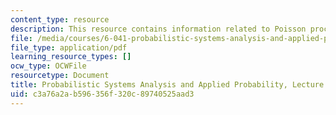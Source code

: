 ```yaml
---
content_type: resource
description: This resource contains information related to Poisson process - I.
file: /media/courses/6-041-probabilistic-systems-analysis-and-applied-probability-fall-2010/c3a76a2ab596356f320c89740525aad3_MIT6_041F10_L14.pdf
file_type: application/pdf
learning_resource_types: []
ocw_type: OCWFile
resourcetype: Document
title: Probabilistic Systems Analysis and Applied Probability, Lecture 14
uid: c3a76a2a-b596-356f-320c-89740525aad3
---
```

